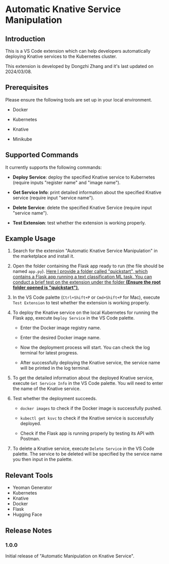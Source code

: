 # Automatic Knative Service Manipulation

## Introduction

This is a VS Code extension which can help developers automatically deploying Knative services to the Kubernetes cluster. 

This extension is developed by Dongzhi Zhang and it's last updated on 2024/03/08.

## Prerequisites

Please ensure the following tools are set up in your local environment.

- Docker

- Kubernetes

- Knative

- Minikube

## Supported Commands

It currently supports the following commands:
 
 - **Deploy Service**: deploy the specified Knative service to Kubernetes (require inputs "register name" and "image name").

 - **Get Service Info**: print detailed information about the specified Knative service (require input "service name").
 
 - **Delete Service**: delete the specified Knative Service (require input "service name").
 
 - **Test Extension**: test whether the extension is working properly.

## Example Usage

1. Search for the extension "Automatic Knative Service Manipulation" in the marketplace and install it.

2. Open the folder containing the Flask app ready to run (the file should be named `app.py`). <u>Here I provide a folder called "quickstart", which contains a Flask app running a text classification ML task. You can conduct a brief test on the extension under the folder **(Ensure the root folder opened is "quickstart")**.</u>

3. In the VS Code palette (`Ctrl+Shift+P` or `Cmd+Shift+P` for Mac), execute `Test Extension` to test whether the extension is working properly.

4. To deploy the Knative service on the local Kubernetes for running the Flask app, execute `Deploy Service` in the VS Code palette. 

    - Enter the Docker image registry name.

    - Enter the desired Docker image name.

    - Now the deployment process will start. You can check the log terminal for latest progress.

    - After successfully deploying the Knative service, the service name will be printed in the log terminal.

5. To get the detailed information about the deployed Knative service, execute `Get Service Info` in the VS Code palette. You will need to enter the name of the Knative service.

6. Test whether the deployment succeeds.

    - `docker images` to check if the Docker image is successfully pushed. 

    - `kubectl get ksvc` to check if the Knative service is successfully deployed.

    - Check if the Flask app is running properly by testing its API with Postman.   

7. To delete a Knative service, execute `Delete Service` in the VS Code palette. The service to be deleted will be specified by the service name you then input in the palette.

## Relevant Tools

- Yeoman Generator
- Kubernetes
- Knative
- Docker
- Flask
- Hugging Face

## Release Notes

### 1.0.0

Initial release of "Automatic Manipulation on Knative Service". 

